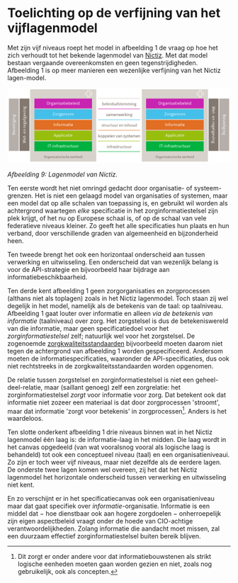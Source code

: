 ﻿# Toelichting op de verfijning van het vijflagenmodel

Met zijn vijf niveaus roept het model in afbeelding 1 de vraag op hoe het zich verhoudt tot het bekende lagenmodel van
[Nictiz](https://nictiz.nl/wat-we-doen/zorginformatiestelsel/interoperabiliteit/). Met dat model bestaan vergaande
overeenkomsten en geen tegenstrijdigheden. Afbeelding 1 is op meer manieren een wezenlijke verfijning van het Nictiz
lagen-model.

![Lagenmodel van Nictiz.](./assets/images/lagenmodel-van-nictiz.png)

*Afbeelding 9: Lagenmodel van Nictiz.*

Ten eerste wordt het niet omringd gedacht door organisatie- of systeem-grenzen. Het is niet een gelaagd model van
organisaties of systemen, maar een model dat op alle schalen van toepassing is, en gebruikt wil worden als achtergrond
waartegen *elke* specificatie in het zorginformatiestelsel zijn plek krijgt, of het nu op Europese schaal is, of op de
schaal van vele federatieve niveaus kleiner. Zo geeft het alle specificaties hun plaats en hun verband, door
verschillende graden van algemeenheid en bijzonderheid heen.

Ten tweede brengt het ook een horizontaal onderscheid aan tussen verwerking en uitwisseling. Een onderscheid dat van
wezenlijk belang is voor de API-strategie en bijvoorbeeld haar bijdrage aan informatiebeschikbaarheid.

Ten derde kent afbeelding 1 geen zorgorganisaties en zorgprocessen (althans niet als toplagen) zoals in het Nictiz
lagenmodel. Toch staan zij wel degelijk in het model, namelijk als de betekenis van de taal: op taalniveau. Afbeelding 1
gaat louter over informatie en alleen *via de betekenis van informatie* (taalniveau) over zorg. Het zorgstelsel is dus
de betekeniswereld van die informatie, maar geen specificatiedoel voor het *zorginformatiestelsel* zelf; natuurlijk wel
voor het zorgstelsel. De zogenoemde
[zorgkwaliteitsstandaarden](https://www.zorginstituutnederland.nl/over-ons/commissies/advies-en-expertgroep-kwaliteitsstandaarden-aqua)
bijvoorbeeld moeten daarom niet tegen de achtergrond van afbeelding 1 worden gespecificeerd. Andersom moeten de
informatiespecificaties, waaronder de API-specificaties, dus ook niet rechtstreeks in de zorgkwaliteitsstandaarden
worden opgenomen.

De relatie tussen zorgstelsel en zorginformatiestelsel is niet een geheel-deel-relatie, maar (saillant genoeg) zelf een
zorgrelatie: het zorginformatiestelsel *zorgt* voor informatie voor zorg. Dat betekent ook dat informatie niet zozeer
een materiaal is dat door zorgprocessen 'stroomt', maar dat informatie 'zorgt voor betekenis' in zorgprocessen[^1].
Anders is het waardeloos.

[^1]:
    Dit zorgt er onder andere voor dat informatiebouwstenen als strikt logische eenheden moeten gaan worden gezien en
    niet, zoals nog gebruikelijk, ook als concepten.

Ten slotte onderkent afbeelding 1 drie niveaus binnen wat in het Nictiz lagenmodel één laag is: de informatie-laag in
het midden. Die laag wordt in het canvas opgedeeld (van wat vooralsnog vooral als logische laag is behandeld) tot ook
een conceptueel niveau (taal) en een organisatieniveaui. Zo zijn er toch weer vijf niveaus, maar niet dezelfde als de
eerdere lagen. De onderste twee lagen komen wel overeen, zij het dat het Nictiz lagenmodel het horizontale onderscheid
tussen verwerking en uitwisseling niet kent.

En zo verschijnt er in het specificatiecanvas ook een organisatieniveau maar dat gaat specifiek over
*informatie*-organisatie. Informatie is een middel dat − hoe dienstbaar ook aan hogere zorgdoelen − onherroepelijk zijn
eigen aspectbeleid vraagt onder de hoede van CIO-achtige verantwoordelijkheden. Zolang informatie die aandacht moet
missen, zal een duurzaam effectief zorginformatiestelsel buiten bereik blijven.
